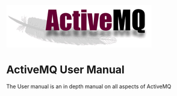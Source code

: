 ![ActiveMQ logo](images/activemq-logo.jpg)

ActiveMQ User Manual
====================

The User manual is an in depth manual on all aspects of ActiveMQ

